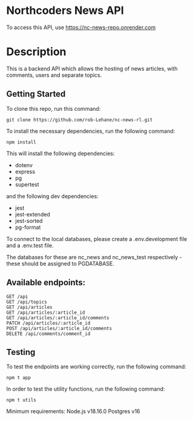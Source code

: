 # Northcoders News API

To access this API, use https://nc-news-repo.onrender.com

# Description

This is a backend API which allows the hosting of news articles, with comments, users and separate topics.

## Getting Started

To clone this repo, run this command:

```
git clone https://github.com/rob-Lehane/nc-news-rl.git
```

To install the necessary dependencies, run the following command:

```
npm install
```

This will install the following dependencies:
- dotenv
- express
- pg
- supertest

and the following dev dependencies:
- jest
- jest-extended
- jest-sorted
- pg-format

To connect to the local databases, please create a .env.development file and a .env.test file.

The databases for these are nc_news and nc_news_test respectively - these should be assigned to PGDATABASE.

## Available endpoints:

```http
GET /api
GET /api/topics
GET /api/articles
GET /api/articles/:article_id
GET /api/articles/:article_id/comments
PATCH /api/articles/:article_id
POST /api/articles/:article_id/comments
DELETE /api/comments/comment_id

```

## Testing

To test the endpoints are working correctly, run the following command:

```
npm t app
```

In order to test the utility functions, run the following command:

```
npm t utils
```

Minimum requirements:
Node.js v18.16.0
Postgres v16

